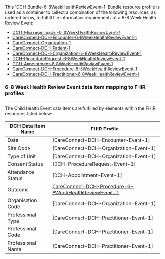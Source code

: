 This 'DCH-Bundle-6-8WeekHealthReviewEvent-1' Bundle resource profile is used as a container to collect a combination of the following resources, as ordered below, to fulfill the information requirements of a 6-8 Week Health Review Event:

- [DCH-MessageHeader-6-8WeekHealthReviewEvent-1]
- [CareConnect-DCH-Encounter-6-8WeekHealthReviewEvent-1]
- [CareConnect-Organization-1]
- [CareConnect-DCH-Patient-1]
- [CareConnect-DCH-Organization-6-8WeekHealthReviewEvent-1]
- [DCH-ProcedureRequest-6-8WeekHealthReviewEvent-1] 
- [DCH-Appointment-6-8WeekHealthReviewEvent-1] 
- [CareConnect-DCH-Procedure-6-8WeekHealthReviewEvent-1]
- [CareConnect-DCH-Practitioner-6-8WeekHealthReviewEvent-1]



### 6-8 Week Health Review Event data item mapping to FHIR profiles ###
----------
The Child Health Event data items are fulfilled by elements within the FHIR resources listed below:


| DCH Data Item Name | FHIR Profile                           |
|--------------------|----------------------------------------|
| Date               | [CareConnect-DCH-Encounter-Event-1]    |
| Site Code          | [CareConnect-DCH-Organization-Event-1] |
| Type of Unit       | [CareConnect-DCH-Organization-Event-1] |
| Consent Status     | [DCH-ProcedureRequest-Event-1]         |
| Attendance Status  | [DCH-Appointment-Event-1]              |
| Outcome            | [CareConnect-DCH-Procedure-6-8WeekHealthReviewEvent-1]          |
| Organisation Code  | [CareConnect-DCH-Organization-Event-1] |
| Professional Type  | [CareConnect-DCH-Practitioner-Event-1] |
| Professional Code  | [CareConnect-DCH-Practitioner-Event-1] |
| Professional Name  | [CareConnect-DCH-Practitioner-Event-1] |
                                                                                                   

[DCH-MessageHeader-6-8WeekHealthReviewEvent-1]:dch-messageheader-6-8weekhealthreviewevent-1.html
[CareConnect-DCH-Encounter-6-8WeekHealthReviewEvent-1]:careconnect-dch-encounter-6-8weekhealthreviewevent-1.html
[CareConnect-Organization-1]:careconnect-organization-1.html
[CareConnect-DCH-Patient-1]:careconnect-dch-patient-1.html
[CareConnect-DCH-Organization-6-8WeekHealthReviewEvent-1]:careconnect-dch-organization-6-8weekhealthreviewevent-1.html
[DCH-ProcedureRequest-6-8WeekHealthReviewEvent-1]:dch-procedurerequest-6-8weekhealthreviewevent-1.html 
[DCH-Appointment-6-8WeekHealthReviewEvent-1]:dch-appointment-6-8weekhealthreviewevent-1.html 
[CareConnect-DCH-Procedure-6-8WeekHealthReviewEvent-1]:careconnect-dch-procedure-6-8weekhealthreviewevent-1.html
[CareConnect-DCH-Practitioner-6-8WeekHealthReviewEvent-1]:careconnect-dch-practitioner-6-8weekhealthreviewevent-1.html

